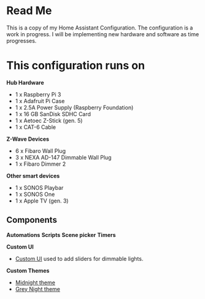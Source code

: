 # Read Me
This is a copy of my Home Assistant Configuration. The configuration is a work in progress. I will be implementing new hardware and software as time progresses.

# This configuration runs on
**Hub Hardware**
* 1 x Raspberry Pi 3
* 1 x Adafruit Pi Case
* 1 x 2.5A Power Supply (Raspberry Foundation)
* 1 x 16 GB SanDisk SDHC Card
* 1 x Aetoec Z-Stick (gen. 5)
* 1 x CAT-6 Cable

**Z-Wave Devices**
* 6 x Fibaro Wall Plug
* 3 x NEXA AD-147 Dimmable Wall Plug
* 1 x Fibaro Dimmer 2

**Other smart devices**
* 1 x SONOS Playbar
* 1 x SONOS One
* 1 x Apple TV (gen. 3)

## Components
**Automations**
**Scripts**
**Scene picker**
**Timers**

**Custom UI**
* [Custom UI](https://github.com/andrey-git/home-assistant-custom-ui) used to add sliders for dimmable lights.

**Custom Themes**
* [Midnight theme](https://community.home-assistant.io/t/midnight-theme/28598)
* [Grey Night theme](https://community.home-assistant.io/t/grey-night-theme/30848)
